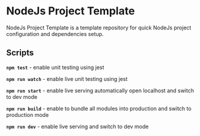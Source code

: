 # NodeJs Project Template
NodeJs Project Template is a template repository for quick NodeJs project configuration and dependencies setup.
## Scripts

**`npm test`** - enable unit testing using jest

**`npm run watch`** - enable live unit testing using jest

**`npm run start`** - enable live serving automatically open localhost and switch to dev mode

**`npm run build`** - enable to  bundle all modules into production and switch to production mode

**`npm run dev`** - enable live serving and switch to dev mode

